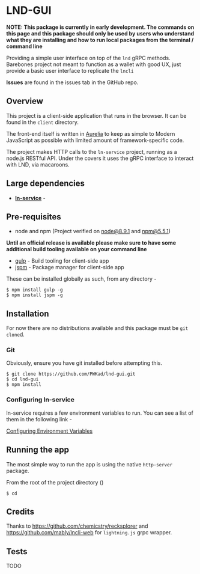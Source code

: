 # LND-GUI

**NOTE: This package is currently in early development.  The commands on this page and this package should only be used by users who understand what they are installing and how to run local packages from the terminal / command line**

Providing a simple user interface on top of the `lnd` gRPC methods.  Barebones project not meant to function as a wallet with good UX, just provide a basic user interface to replicate the `lncli`

**Issues** are found in the issues tab in the GitHub repo.

## Overview

This project is a client-side application that runs in the browser.  It can be found in the `client` directory.

The front-end itself is written in [Aurelia](https://github.com/aurelia) to keep as simple to Modern JavaScript as possible with limited amount of framework-specific code.

The project makes HTTP calls to the `ln-service` project, running as a node.js RESTful API.  Under the covers it uses the gRPC interface to interact with LND, via macaroons.

## Large dependencies

- **[ln-service](https://github.com/alexbosworth/ln-service/)** -

## Pre-requisites

- node and npm (Project verified on node@8.9.1 and npm@5.5.1)

**Until an official release is available please make sure to have some additional build tooling available on your command line**

- [gulp](https://github.com/gulpjs/gulp) - Build tooling for client-side app
- [jspm](https://github.com/gulpjs/jspm) - Package manager for client-side app

These can be installed globally as such, from any directory -

```
$ npm install gulp -g
$ npm install jspm -g
```

## Installation

For now there are no distributions available and this package must be `git clone`d.

### Git

Obviously, ensure you have git installed before attempting this.

```
$ git clone https://github.com/PWKad/lnd-gui.git
$ cd lnd-gui
$ npm install
```

### Configuring ln-service

ln-service requires a few environment variables to run.  You can see a list of them in the following link  -

[Configuring Environment Variables](https://github.com/alexbosworth/ln-service/#configuring-environment-variables)

## Running the app

The most simple way to run the app is using the native `http-server` package.

From the root of the project directory ()
```
$ cd
```

## Credits

Thanks to https://github.com/chemicstry/recksplorer and https://github.com/mably/lncli-web for `lightning.js` grpc wrapper.

## Tests

TODO
